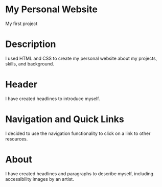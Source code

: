 # My Personal Website
My first project 

# Description
I used HTML and CSS to create my personal website about my projects, skills, and background.

# Header
I have created headlines to introduce myself.

# Navigation and Quick Links
I decided to use the navigation functionality to click on a link to other resources.

# About
I have created headlines and paragraphs to describe myself, including accessibility images by an artist.